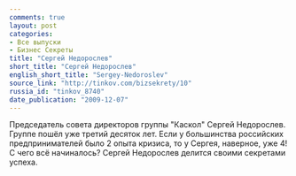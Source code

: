 ```yaml
---
comments: true
layout: post
categories:
- Все выпуски
- Бизнес Секреты
title: "Сергей Недорослев"
short_title: "Сергей Недорослев"
english_short_title: "Sergey-Nedoroslev"
source_link: "http://tinkov.com/bizsekrety/10"
russia_id: "tinkov_8740"
date_publication: "2009-12-07"
---
```

Председатель совета директоров группы "Каскол" Сергей Недорослев. Группе пошёл уже третий десяток лет. Если у большинства российских предпринимателей было 2 опыта кризиса, то у Сергея, наверное, уже 4! С чего всё начиналось? Сергей Недорослев делится своими секретами успеха.
